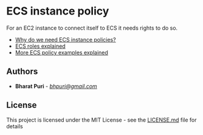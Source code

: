# ECS instance policy

For an EC2 instance to connect itself to ECS it needs rights to do so.

* [Why do we need ECS instance policies?](http://docs.aws.amazon.com/AmazonECS/latest/developerguide/instance_IAM_role.html)
* [ECS roles explained](http://docs.aws.amazon.com/AmazonECS/latest/developerguide/ecs_managed_policies.html)
* [More ECS policy examples explained](http://docs.aws.amazon.com/AmazonECS/latest/developerguide/IAMPolicyExamples.html)


## Authors
* **Bharat Puri**  -  *bhpuri@gmail.com*  

## License

This project is licensed under the MIT License - see the [LICENSE.md](LICENSE.md) file for details
